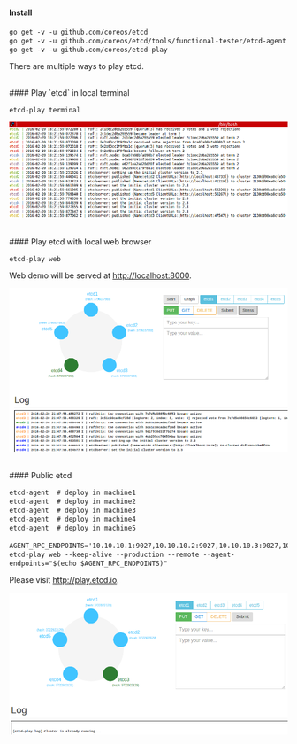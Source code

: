 #### Install

```
go get -v -u github.com/coreos/etcd
go get -v -u github.com/coreos/etcd/tools/functional-tester/etcd-agent
go get -v -u github.com/coreos/etcd-play
```

There are multiple ways to play etcd.


<br>
#### Play `etcd` in local terminal

```
etcd-play terminal
```

![terminal](screenshots/terminal.png)


<br>
#### Play etcd with local web browser


```
etcd-play web
```

Web demo will be served at <a href="http://localhost:8000" href="_blank">http://localhost:8000</a>.

![local](screenshots/local.png)


<br>
#### Public etcd

```
etcd-agent  # deploy in machine1
etcd-agent  # deploy in machine2
etcd-agent  # deploy in machine3
etcd-agent  # deploy in machine4
etcd-agent  # deploy in machine5

AGENT_RPC_ENDPOINTS='10.10.10.1:9027,10.10.10.2:9027,10.10.10.3:9027,10.10.10.4:9027,10.10.10.5:9027'
etcd-play web --keep-alive --production --remote --agent-endpoints="$(echo $AGENT_RPC_ENDPOINTS)" 
```

Please visit <a href="http://play.etcd.io" href="_blank">http://play.etcd.io</a>.

![web](screenshots/web.png)
